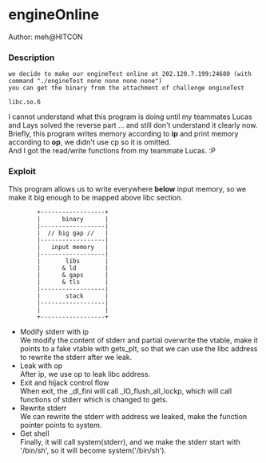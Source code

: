 # engineOnline

Author: meh@HITCON  

### Description  
```
we decide to make our engineTest online at 202.120.7.199:24680 (with command "./engineTest none none none none")
you can get the binary from the attachment of challenge engineTest

libc.so.6
```
I cannot understand what this program is doing until my teammates Lucas and Lays solved the reverse part ... and still don't understand it clearly now.  
Briefly, this program writes memory according to **ip** and print memory according to **op**, we didn't use cp so it is omitted.  
And I got the read/write functions from my teammate Lucas. :P  

### Exploit  
This program allows us to write everywhere **below** input memory, so we make it big enough to be mapped above libc section.  
```
        +------------------+
        |      binary      |
        |------------------|
        |  // big gap //   |
        |------------------|
        |   input memory   |
        |------------------|
        |       libs       |
        |      & ld        |
        |      & gaps      |
        |      & tls       |
        |------------------|
        |       stack      |
        |------------------|
        |                  |
        +------------------+
```
* Modify stderr with ip  
We modify the content of stderr and partial overwrite the vtable, make it points to a fake vtable with gets_plt, so that we can use the libc address to rewrite the stderr after we leak.  
* Leak with op  
After ip, we use op to leak libc address.  
* Exit and hijack control flow  
When exit, the _dl_fini will call _IO_flush_all_lockp, which will call functions of stderr which is changed to gets.  
* Rewrite stderr  
We can rewrite the stderr with address we leaked, make the function pointer points to system.  
* Get shell  
Finally, it will call system(stderr), and we make the stderr start with '/bin/sh', so it will become system('/bin/sh').  

